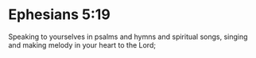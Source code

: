 # Ephesians 5:19

Speaking to yourselves in psalms and hymns and spiritual songs, singing and making melody in your heart to the Lord;
